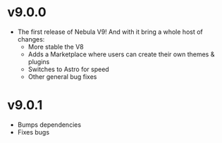 # v9.0.0

- The first release of Nebula V9! And with it bring a whole host of changes:
  - More stable the V8
  - Adds a Marketplace where users can create their own themes & plugins
  - Switches to Astro for speed
  - Other general bug fixes

# v9.0.1

- Bumps dependencies
- Fixes bugs
